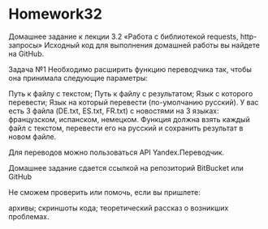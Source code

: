 # Homework32
Домашнее задание к лекции 3.2 «Работа с библиотекой requests, http-запросы»
Исходный код для выполнения домашней работы вы найдете на GitHub.

Задача №1
Необходимо расширить функцию переводчика так, чтобы она принимала следующие параметры:

Путь к файлу с текстом;
Путь к файлу с результатом;
Язык с которого перевести;
Язык на который перевести (по-умолчанию русский).
У вас есть 3 файла (DE.txt, ES.txt, FR.txt) с новостями на 3 языках: французском, испанском, немецком. Функция должна взять каждый файл с текстом, перевести его на русский и сохранить результат в новом файле.

Для переводов можно пользоваться API Yandex.Переводчик.

Домашнее задание сдается ссылкой на репозиторий BitBucket или GitHub

Не сможем проверить или помочь, если вы пришлете:

архивы;
скриншоты кода;
теоретический рассказ о возникших проблемах.

